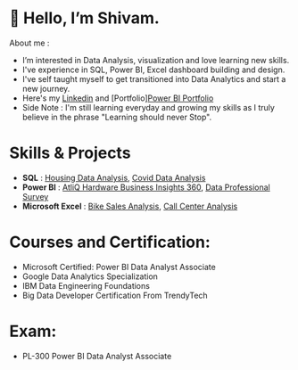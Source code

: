 # 👋 Hello, I’m Shivam.

About me :

- I’m interested in Data Analysis, visualization and love learning new skills.
- I've experience in SQL, Power BI, Excel dashboard building and design.
- I've self taught myself to get transitioned into Data Analytics and start a new journey.
- Here's my [Linkedin](https://www.linkedin.com/in/shivam-sharma-24a8b51b5) and [Portfolio][Power BI Portfolio](https://shivamsharma-github.github.io/shivamsharma.github.io/)
- Side Note : I'm still learning everyday and growing my skills as I truly believe in the phrase "Learning should never Stop".

# Skills & Projects 
- **SQL** : [Housing Data Analysis](https://github.com/shivamsharma-github/SQL-Project-HousingDataAnalysis), [Covid Data Analysis](https://github.com/shivamsharma-github/SQL-Project-CovidDataAnalysis)
- **Power BI** : [AtliQ Hardware Business Insights 360](https://app.powerbi.com/view?r=eyJrIjoiMWIwODQwOGEtYjhmZC00ZGI5LWE3MzQtMWNjYmI3ZjM1N2NhIiwidCI6ImRmODY3OWNkLWE4MGUtNDVkOC05OWFjLWM4M2VkN2ZmOTVhMCJ9), [Data Professional Survey](https://app.powerbi.com/view?r=eyJrIjoiZjMyMzgzMjQtMjg5ZC00NmI0LTg2NzItYWY0NjQ3MzE4ZTk2IiwidCI6ImRmODY3OWNkLWE4MGUtNDVkOC05OWFjLWM4M2VkN2ZmOTVhMCJ9)
- **Microsoft Excel** : [Bike Sales Analysis](https://github.com/shivamsharma-github/Bike-Sales-Analysis.git), [Call Center Analysis](https://github.com/shivamsharma-github/Call-Center-Analysis.git)


# Courses and Certification: 
-  Microsoft Certified: Power BI Data Analyst Associate
-  Google Data Analytics Specialization
-  IBM Data Engineering Foundations
-  Big Data Developer Certification From TrendyTech


# Exam: 
- PL-300 Power BI Data Analyst Associate
